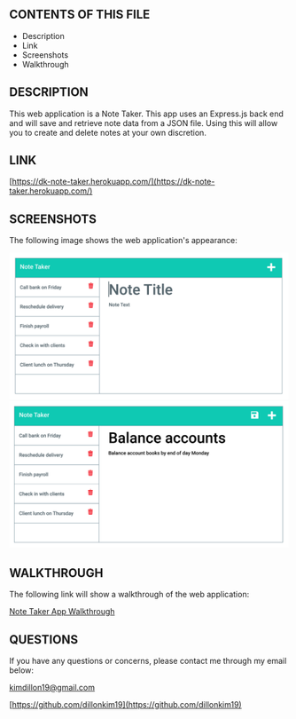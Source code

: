 CONTENTS OF THIS FILE
---------------------
  * Description
  * Link
  * Screenshots
  * Walkthrough
  
DESCRIPTION
-----------
This web application is a Note Taker. This app uses an Express.js back end and will save and retrieve note data from a JSON file. 
Using this will allow you to create and delete notes at your own discretion. 

LINK
----
[https://dk-note-taker.herokuapp.com/](https://dk-note-taker.herokuapp.com/)

SCREENSHOTS
-----------
The following image shows the web application's appearance:

![Screenshot 1](./assets/11-express-homework-demo-01.png)
![Screenshot 2](./assets/11-express-homework-demo-02.png)

WALKTHROUGH
-----------
The following link will show a walkthrough of the web application: 

[Note Taker App Walkthrough](https://drive.google.com/file/d/1x-FaItlEOXFiHQ4rdiI4SGMGFMNplR8Q/view)

QUESTIONS
---------
If you have any questions or concerns, please contact me through my email below: 

kimdillon19@gmail.com

[https://github.com/dillonkim19](https://github.com/dillonkim19)
